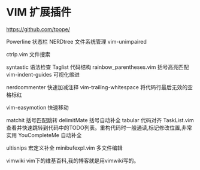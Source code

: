 # VIM 扩展插件

https://github.com/tpope/

Powerline 状态栏
NERDtree 文件系统管理
vim-unimpaired 

ctrlp.vim  文件搜索

syntastic 语法检查
Taglist 代码结构
rainbow_parentheses.vim 括号高亮匹配
vim-indent-guides  可视化缩进

nerdcommenter 快速加减注释
vim-trailing-whitespace  将代码行最后无效的空格标红

vim-easymotion 快速移动

matchit 括号匹配跳转
delimitMate 括号自动补全
tabular 代码对齐
TaskList.vim 查看并快速跳转到代码中的TODO列表。重构代码时一般通读,标记修改位置,非常实用
YouCompleteMe 自动补全

ultisnips 宏定义补全
minibufexpl.vim 多文件编辑

vimwiki vim下的维基百科,我的博客就是用vimwiki写的。

